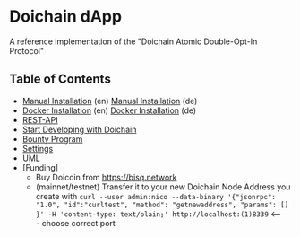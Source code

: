 # Doichain dApp
A reference implementation of the "Doichain Atomic Double-Opt-In Protocol"

## Table of Contents
- [Manual Installation](doc/en/install-manual-linux.md) (en) [Manual Installation](doc/de/install-manual-linux.md) (de)
- [Docker Installation](doc/en/install-docker.md) (en) [Docker Installation](doc/de/install-docker.md) (de)
- [REST-API](doc/en/rest-api.md)
- [Start Developing with Doichain](doc/en/dev-env.md)
- [Bounty Program](doc/en/bounty.md)
- [Settings](doc/en/settings.md)
- [UML](doc/en/uml.md)
- [Funding]
    - Buy Doicoin from https://bisq.network 
    - (mainnet/testnet) Transfer it to your new Doichain Node Address you create with ```curl --user admin:nico --data-binary '{"jsonrpc": "1.0", "id":"curltest", "method": "getnewaddress", "params": [] }' -H 'content-type: text/plain;' http://localhost:(1)8339``` <--- choose correct port

